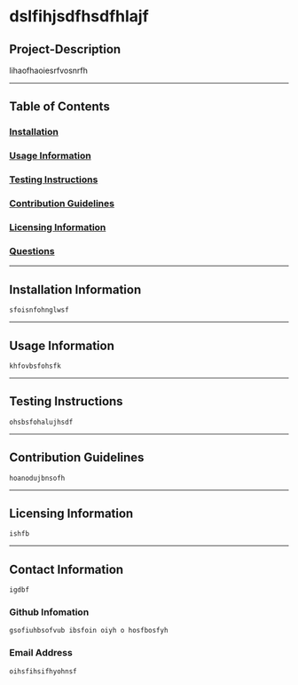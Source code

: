 # **dslfihjsdfhsdfhlajf**

## **Project-Description**
   lihaofhaoiesrfvosnrfh
    
---
    
## **Table of Contents**
###  [Installation](#installation)
###  [Usage Information](#usage)
###  [Testing Instructions](#tests)
###  [Contribution Guidelines](#contribution)
###  [Licensing Information](#license)
###  [Questions](#contact)
    
---
## **Installation Information** 
    sfoisnfohnglwsf
    
---
    
## **Usage Information**
    khfovbsfohsfk
    
---
    
## **Testing Instructions**
    ohsbsfohalujhsdf
    
---
    
## **Contribution Guidelines**
    hoanodujbnsofh
    
---
    
## **Licensing Information** 
    ishfb
    
---
    
## **Contact Information**
    igdbf
    
### Github Infomation
    gsofiuhbsofvub ibsfoin oiyh o hosfbosfyh
    
### Email Address
    oihsfihsifhyohnsf 
